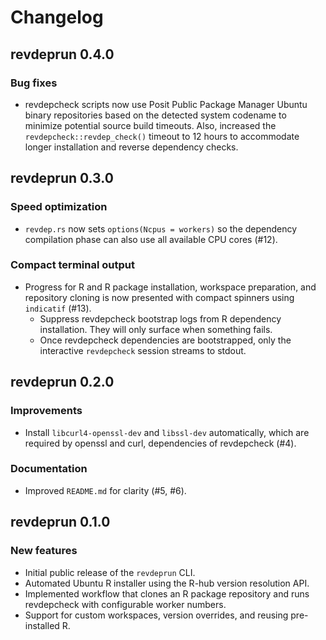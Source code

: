 # Changelog

## revdeprun 0.4.0

### Bug fixes

- revdepcheck scripts now use Posit Public Package Manager Ubuntu binary
  repositories based on the detected system codename to minimize potential
  source build timeouts.
  Also, increased the `revdepcheck::revdep_check()` timeout to 12 hours
  to accommodate longer installation and reverse dependency checks.

## revdeprun 0.3.0

### Speed optimization

- `revdep.rs` now sets `options(Ncpus = workers)` so the dependency compilation
  phase can also use all available CPU cores (#12).

### Compact terminal output

- Progress for R and R package installation, workspace preparation, and
  repository cloning is now presented with compact spinners
  using `indicatif` (#13).
  - Suppress revdepcheck bootstrap logs from R dependency installation.
    They will only surface when something fails.
  - Once revdepcheck dependencies are bootstrapped, only the interactive
    `revdepcheck` session streams to stdout.

## revdeprun 0.2.0

### Improvements

- Install `libcurl4-openssl-dev` and `libssl-dev` automatically, which are required by
  openssl and curl, dependencies of revdepcheck (#4).

### Documentation

- Improved `README.md` for clarity (#5, #6).

## revdeprun 0.1.0

### New features

- Initial public release of the `revdeprun` CLI.
- Automated Ubuntu R installer using the R-hub version resolution API.
- Implemented workflow that clones an R package repository and runs
  revdepcheck with configurable worker numbers.
- Support for custom workspaces, version overrides, and reusing pre-installed R.
